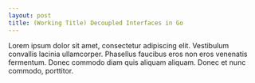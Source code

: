 ```yaml
---
layout: post
title: (Working Title) Decoupled Interfaces in Go
---
```


Lorem ipsum dolor sit amet, consectetur adipiscing elit. Vestibulum convallis
lacinia ullamcorper. Phasellus faucibus eros non eros venenatis fermentum.
Donec commodo diam quis aliquam aliquam. Donec et nunc commodo, porttitor.
